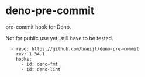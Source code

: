 # deno-pre-commit

pre-commit hook for Deno.

Not for public use yet, still have to be tested.

```
  - repo: https://github.com/bneijt/deno-pre-commit
    rev: 1.34.1
    hooks:
      - id: deno-fmt
      - id: deno-lint
```
